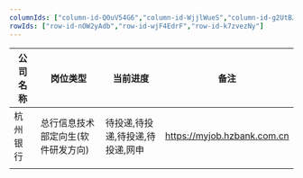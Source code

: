 ```yaml
---
columnIds: ["column-id-Q0uV54G6","column-id-WjjlWueS","column-id-g2UtBJzA","column-id-25WRINhy"]
rowIds: ["row-id-nOW2yAdb","row-id-wjF4EdrF","row-id-k7zvezNy"]
---
```


| 公司名称 | 岗位类型               | 当前进度               | 备注                           |
| ---- | ------------------ | ------------------ | ---------------------------- |
| 杭州银行 | 总行信息技术部定向生(软件研发方向) | 待投递,待投递,待投递,待投递,网申 | https://myjob.hzbank.com.cn  |
|      |                    |                    |                              |